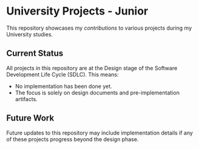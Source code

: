 # University Projects - Junior

This repository showcases my *contributions* to various projects during my University studies.

## Current Status

All projects in this repository are at the Design stage of the Software Development Life Cycle (SDLC). This means:
- No implementation has been done yet.
- The focus is solely on design documents and pre-implementation artifacts.

## Future Work

Future updates to this repository may include implementation details if any of these projects progress beyond the design phase.
